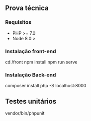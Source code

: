 ## Prova técnica


### Requisitos

- PHP >= 7.0
- Node 8.0 >

### Instalação front-end

cd /front
npm install
npm run serve

### Instalação Back-end

composer install
php -S localhost:8000 

## Testes unitários

vendor/bin/phpunit

